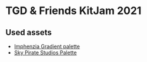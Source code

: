 # TGD & Friends KitJam 2021


## Used assets

* [Imphenzia Gradient palette](https://www.dropbox.com/s/1w98xiksiwaywqx/ImphenziaPalette01-256-Gradient.png)
* [Sky Pirate Studios Palette](https://lospec.com/palette-list/sky-pirate-studios-palette)
